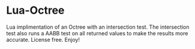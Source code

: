 Lua-Octree
==========

Lua implimentation of an Octree with an intersection test. The intersection test also runs a AABB test on all returned values to make the results more accurate. License free. Enjoy!
